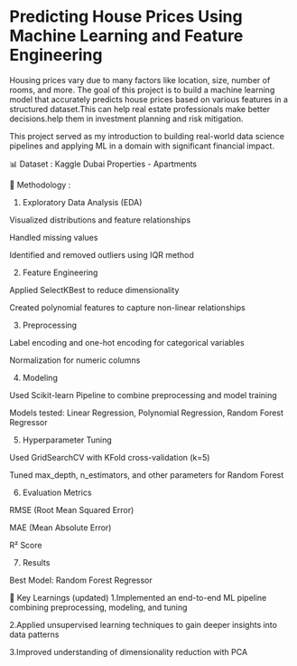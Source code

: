 # Predicting House Prices Using Machine Learning and Feature Engineering

Housing prices vary due to many factors like location, size, number of rooms, and more. The goal of this project is to build a machine learning model that accurately predicts house prices based on various features in a structured dataset.This can help real estate professionals make better decisions.help them in investment planning and risk mitigation.

This project served as my introduction to building real-world data science pipelines and applying ML in a domain with significant financial impact.

📊 Dataset : Kaggle Dubai Properties - Apartments

🚧 Methodology :
1. Exploratory Data Analysis (EDA)

Visualized distributions and feature relationships

Handled missing values

Identified and removed outliers using IQR method

2. Feature Engineering

Applied SelectKBest to reduce dimensionality

Created polynomial features to capture non-linear relationships

3. Preprocessing

Label encoding and one-hot encoding for categorical variables

Normalization for numeric columns

4. Modeling

Used Scikit-learn Pipeline to combine preprocessing and model training

Models tested: Linear Regression, Polynomial Regression, Random Forest Regressor

5. Hyperparameter Tuning

Used GridSearchCV with KFold cross-validation (k=5)

Tuned max_depth, n_estimators, and other parameters for Random Forest

6. Evaluation Metrics

RMSE (Root Mean Squared Error)

MAE (Mean Absolute Error)

R² Score

7. Results

Best Model: Random Forest Regressor

🌟 Key Learnings (updated)
1.Implemented an end-to-end ML pipeline combining preprocessing, modeling, and tuning

2.Applied unsupervised learning techniques to gain deeper insights into data patterns

3.Improved understanding of dimensionality reduction with PCA
